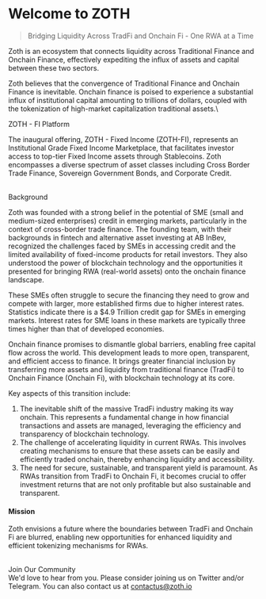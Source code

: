 # Welcome to ZOTH

> Bridging Liquidity Across TradFi and Onchain Fi - One RWA at a Time

Zoth is an ecosystem that connects liquidity across Traditional Finance and Onchain Finance, effectively expediting the influx of assets and capital between these two sectors.

Zoth believes that the convergence of Traditional Finance and Onchain Finance is inevitable. Onchain finance is poised to experience a substantial influx of institutional capital amounting to trillions of dollars, coupled with the tokenization of high-market capitalization traditional assets.\


ZOTH - FI Platform

The inaugural offering, ZOTH - Fixed Income (ZOTH-FI), represents an Institutional Grade Fixed Income Marketplace, that facilitates investor access to top-tier Fixed Income assets through Stablecoins. Zoth encompasses a diverse spectrum of asset classes including Cross Border Trade Finance, Sovereign Government Bonds, and Corporate Credit.

\
Background

Zoth was founded with a strong belief in the potential of SME (small and medium-sized enterprises) credit in emerging markets, particularly in the context of cross-border trade finance. The founding team, with their backgrounds in fintech and alternative asset investing at AB InBev, recognized the challenges faced by SMEs in accessing credit and the limited availability of fixed-income products for retail investors. They also understood the power of blockchain technology and the opportunities it presented for bringing RWA (real-world assets) onto the onchain finance landscape.

These SMEs often struggle to secure the financing they need to grow and compete with larger, more established firms due to higher interest rates. Statistics indicate there is a $4.9 Trillion credit gap for SMEs in emerging markets. Interest rates for SME loans in these markets are typically three times higher than that of developed economies.

Onchain finance promises to dismantle global barriers, enabling free capital flow across the world. This development leads to more open, transparent, and efficient access to finance. It brings greater financial inclusion by transferring more assets and liquidity from traditional finance (TradFi) to Onchain Finance (Onchain Fi), with blockchain technology at its core.

Key aspects of this transition include:

1. The inevitable shift of the massive TradFi industry making its way onchain. This represents a fundamental change in how financial transactions and assets are managed, leveraging the efficiency and transparency of blockchain technology.
2. The challenge of accelerating liquidity in current RWAs. This involves creating mechanisms to ensure that these assets can be easily and efficiently traded onchain, thereby enhancing liquidity and accessibility.
3. The need for secure, sustainable, and transparent yield is paramount. As RWAs transition from TradFi to Onchain Fi, it becomes crucial to offer investment returns that are not only profitable but also sustainable and transparent.

#### Mission

Zoth envisions a future where the boundaries between TradFi and Onchain Fi are blurred, enabling new opportunities for enhanced liquidity and efficient tokenizing mechanisms for RWAs.

\
Join Our Community \
We'd love to hear from you. Please consider joining us on Twitter and/or Telegram. You can also contact us at contactus@zoth.io

